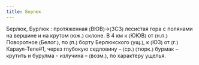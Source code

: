 ```yaml
---
title: Берлюк
---
```


Берлюк, Бурлюк
: протяженная ⦅ВЮВ⦆→⦅ЗСЗ⦆ лесистая гора с полянами на вершине и на крутом ⦅юж.⦆ склоне. В 4 км к ⦅ЮЮВ⦆ от ⦅н.п.⦆ Поворотное ⦅Белог.⦆, по ⦅п.⦆ борту Берлюкского ⦅ущ.⦆, к ⦅ЮЗ⦆ от ⦅г.⦆ Караул-Тепе#1, через глубокую седловину – ⦅ср.⦆ ⦅тюрк.⦆ бурмак – крутить и бурулма - излучина – ⦅возм.⦆, по характеру ущелья.
